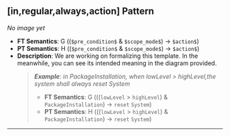 ## [in,regular,always,action] Pattern
_No image yet_
 * **FT Semantics**: G ((`$pre_condition$` & `$scope_mode$`) -> `$action$`)
 * **PT Semantics**: H ((`$pre_condition$` & `$scope_mode$`) -> `$action$`)
 * **Description**: We are working on formalizing this template. In the meanwhile, you can see its intended meaning in the diagram provided.
   > **_Example_**: _in PackageInstallation,  when lowLevel > highLevel,the system shall always reset System_   
   >  * **FT Semantics**: G (((`lowLevel` > `highLevel`) & `PackageInstallation`) -> `reset` `System`)
   >  * **PT Semantics**: H (((`lowLevel` > `highLevel`) & `PackageInstallation`) -> `reset` `System`)
***

